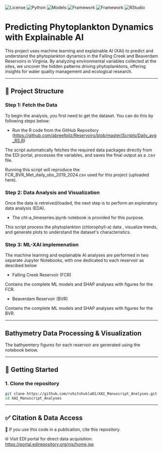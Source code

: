 

<p align="left">
<img alt="License" src="https://img.shields.io/badge/License-MIT-blue.svg">
<img alt="Python" src="https://img.shields.io/badge/Python-3.9%2B-blueviolet">
<img alt="Models" src="https://img.shields.io/badge/Models-Ensemble_ML_Methods-4285F4">
<img alt="Framework" src="https://img.shields.io/badge/Framework-Scikit--learn-orange">
<img alt="Framework" src="https://img.shields.io/badge/Visulisation-Matplotlib-green">
<img alt="RStudio" src="https://img.shields.io/badge/RStudio-4285F4?style=flat&logo=rstudio&logoColor=white">
</p>

# Predicting Phytoplankton Dynamics with Explainable AI

This project uses machine learning and explainable AI (XAI) to predict and understand the phytoplankton dynamics in the Falling Creek and Beaverdam Reservoirs in Virginia. By analyzing environmental variables collected at the sites, we uncover the hidden patterns driving phytoplanktons, offering insights for water quality management and ecological research. 

---

## 📁 Project Structure


### Step 1: Fetch the Data

To begin the analysis, you first need to get the dataset. You can do this by following steps below:

  - Run the R code from the GitHub Repository (https://github.com/abreefpilz/Reservoirs/blob/master/Scripts/Daily_avg_RS.R)

The script automatically fetches the required data packages directly from the EDI portal, processes the variables, and saves the final output as a .csv file.

Running this script will reproduce the FCR_BVR_Met_daily_obs_2019_2024.csv used for this project (uploaded here). 


### Step 2: Data Analysis and Visualization

Once the data is retreived/loaded, the next step is to perform an exploratory data analysis (EDA). 


  -  The chl-a_timeseries.ipynb notebook is provided for this purpose.

 This script process the phytoplankton (chlorophyll-a) data , visualize trends, and generate plots to understand the dataset's characteristics.

 ### Step 3: ML-XAI implemenation

The machine learning and explainable AI analyses are performed in two separate Jupyter Notebooks, with one dedicated to each reservoir as descibed below

  - Falling Creek Reservoir (FCR)



Contains the complete ML models and SHAP analyses with figures for the FCR.

  -  Beaverdam Reservoir (BVR)



Contains the complete ML models and SHAP analyses with figures for the BVR.

---

## Bathymetry Data Processing & Visualization

The bathyemtery figures for each reservoir are generated using the notebook below.



---

## 🚀 Getting Started

### 1. Clone the repository

```bash
git clone https://github.com/rohitshukla01/XAI_Manuscript_Analyses.git
cd XAI_Manuscript_Analyses
```

---

## ✅ Citation & Data Access

📑 If you use this code in a publication, cite this repository.

🌐 Visit EDI portal for direct data acquisition: https://portal.edirepository.org/nis/home.jsp










